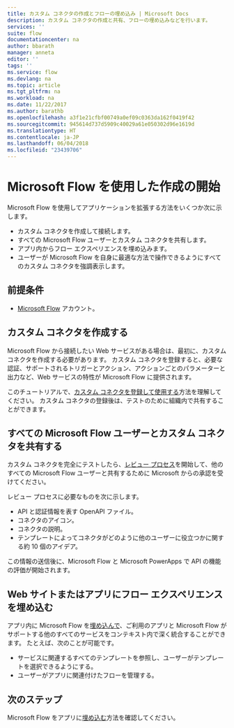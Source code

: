```yaml
---
title: カスタム コネクタの作成とフローの埋め込み | Microsoft Docs
description: カスタム コネクタの作成と共有、フローの埋め込みなどを行います。
services: ''
suite: flow
documentationcenter: na
author: bbarath
manager: anneta
editor: ''
tags: ''
ms.service: flow
ms.devlang: na
ms.topic: article
ms.tgt_pltfrm: na
ms.workload: na
ms.date: 11/22/2017
ms.author: barathb
ms.openlocfilehash: a3f1e21cfbf00749a0ef09c0363da162f0419f42
ms.sourcegitcommit: 945614d737d5909c40029a61e050302d96e1619d
ms.translationtype: HT
ms.contentlocale: ja-JP
ms.lasthandoff: 06/04/2018
ms.locfileid: "23439706"
---
```

# <a name="start-to-build-with-microsoft-flow"></a>Microsoft Flow を使用した作成の開始

Microsoft Flow を使用してアプリケーションを拡張する方法をいくつか次に示します。

* カスタム コネクタを作成して接続します。
* すべての Microsoft Flow ユーザーとカスタム コネクタを共有します。
* アプリ内からフロー エクスペリエンスを埋め込みます。
* ユーザーが Microsoft Flow を自身に最適な方法で操作できるようにすべてのカスタム コネクタを強調表示します。

## <a name="prerequisites"></a>前提条件

* [Microsoft Flow](https://flow.microsoft.com) アカウント。

## <a name="create-a-custom-connector"></a>カスタム コネクタを作成する

Microsoft Flow から接続したい Web サービスがある場合は、最初に、カスタム コネクタを作成する必要があります。 カスタム コネクタを登録すると、必要な認証、サポートされるトリガーとアクション、アクションごとのパラメーターと出力など、Web サービスの特性が Microsoft Flow に提供されます。

このチュートリアルで、[カスタム コネクタを登録して使用する](https://powerapps.microsoft.com/tutorials/register-custom-api/)方法を理解してください。 カスタム コネクタの登録後は、テストのために組織内で共有することができます。

## <a name="share-a-custom-connector-with-all-microsoft-flow-users"></a>すべての Microsoft Flow ユーザーとカスタム コネクタを共有する

カスタム コネクタを完全にテストしたら、[レビュー プロセス](https://flow.microsoft.com/blog/calling-all-saas-apps-now-you-can-build-your-own-connector-for-flow-and-logic-apps/)を開始して、他のすべての Microsoft Flow ユーザーと共有するために Microsoft からの承認を受けてください。

レビュー プロセスに必要なものを次に示します。

* API と認証情報を表す OpenAPI ファイル。
* コネクタのアイコン。
* コネクタの説明。
* テンプレートによってコネクタがどのように他のユーザーに役立つかに関する約 10 個のアイデア。

この情報の送信後に、Microsoft Flow と Microsoft PowerApps で API の機能の評価が開始されます。

## <a name="embed-the-flow-experience-into-your-website-or-app"></a>Web サイトまたはアプリにフロー エクスペリエンスを埋め込む

アプリ内に Microsoft Flow を[埋め込んで](embed-flow-dev.md)、ご利用のアプリと Microsoft Flow がサポートする他のすべてのサービスをコンテキスト内で深く統合することができます。 たとえば、次のことが可能です。

* サービスに関連するすべてのテンプレートを参照し、ユーザーがテンプレートを選択できるようにする。
* ユーザーがアプリに関連付けたフローを管理する。

## <a name="next-steps"></a>次のステップ

Microsoft Flow をアプリに[埋め込む](embed-flow-dev.md)方法を確認してください。

